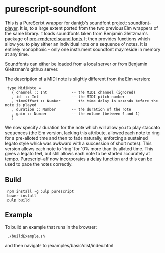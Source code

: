 purescript-soundfont
====================

This is a PureScript wrapper for danigb's soundfont project: [soundfont-player](https://github.com/danigb/soundfont-player). It is, to a large extent ported from the two previous Elm wrappers of the same library.  It loads soundfonts taken from Benjamin Gleitzman's package of [pre-rendered sound fonts](https://github.com/gleitz/midi-js-soundfonts). It then provides functions which allow you to play either an individual note or a sequence of notes. It is entirely monophonic - only one instrument soundfont may reside in memory at any time.

Soundfonts can either be loaded from a local server or from Benjamin Gleitzman's github server.

The description of a MIDI note is slightly different from the Elm version:
     
     type MidiNote =
       { channel :: Int           -- the MIDI channel (ignored)
       , id  :: Int               -- the MIDI pitch number
       , timeOffset :: Number     -- the time delay in seconds before the note is played
       , duration :: Number       -- the duration of the note
       , gain :: Number           -- the volume (between 0 and 1)
       }
       
We now specify a duration for the note which will allow you to play staccato sequences (the Elm version, lacking this attribute, allowed each note to ring for a pre-alloted time and then to fade naturally, enforcing a sustained legato style which was awkward with a succession of short notes).  This version allows each note to 'ring' for 10% more than its alloted time.  This gives a legato feel, but still allows each note to be started accurately at tempo.  Purescript-aff now incorporates a [delay](https://github.com/slamdata/purescript-aff/blob/master/src/Control/Monad/Aff.purs) function and this can be used to pace the notes correctly.

## Build

     npm install -g pulp purescript
     bower install
     pulp build
     
## Example

To build an example that runs in the browser:

     ./buildExample.sh

and then navigate to /examples/basic/dist/index.html
     
     